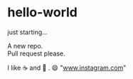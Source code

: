 # hello-world
just starting...

A new repo.  
Pull request please.  

I like :coffee: and :pizza: . :smile:
"www.instagram.com"
